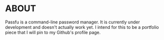 # ABOUT
Passfu is a command-line password manager. It is currently under development and doesn't actually work yet. I intend for this to be a portfolio piece that I will pin to my Github's profile page. 